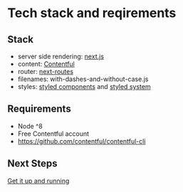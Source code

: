 # Tech stack and reqirements


## Stack

- server side rendering: [next.js](https://github.com/zeit/next.js/)
- content: [Contentful](https://www.contentful.com)
- router: [next-routes](https://www.npmjs.com/package/next-routes)
- filenames: with-dashes-and-without-case.js
- styles: [styled
  components](https://github.com/styled-components/styled-components) and
  [styled system](https://github.com/jxnblk/styled-system)


## Requirements

- Node ^8
- Free Contentful account
- https://github.com/contentful/contentful-cli


## Next Steps

[Get it up and running](./docs/setup.md)

